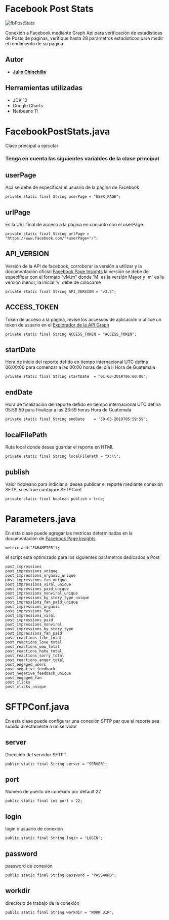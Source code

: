 # Facebook Post Stats

![fbPostStats](https://i.imgur.com/NNVEQZX.png)

Conexión a Facebook mediante Graph Api para verificación de estadísticas de Posts de páginas, verifique hasta 28 parámetros estadísticos para medir el rendimiento de su página

## Autor
* [**Julio Chinchilla**](https://www.linkedin.com/in/juliofcv)

## Herramientas utilizadas
* JDK 12
* Google Charts
* Netbeans 11

# FacebookPostStats.java
Clase principal a ejecutar

### Tenga en cuenta las siguientes variables de la clase principal

## userPage
Acá se debe de especificar el usuario de la página de Facebook
```
private static final String userPage = "USER_PAGE";
```

## urlPage
Es la URL final de acceso a la página en conjunto con el userPage
```
private static final String urlPage = "https://www.facebook.com/"+userPage+"/";
```
     
## API_VERSION
Versión de la API de facebook, corroborar la versión a utilizar y la documentación oficial [Facebook Page Insights](https://developers.facebook.com/docs/graph-api/reference/insights) la versión se debe de especificar con el formato "vM.m" donde 'M' es la versión Mayor y 'm' es la versión menor, la inicial 'v' debe de colocarse
```
private static final String API_VERSION = "v3.2";    
```

## ACCESS_TOKEN
Token de acceso a la página, revise los accessos de aplicación o utilice un token de usuario en el [Explorador de la API Graph](https://developers.facebook.com/tools/explorer/)
```
private static final String ACCESS_TOKEN = "ACCESS_TOKEN";
```

## startDate
Hora de inicio del reporte defido en tiempo internacional UTC
defina 06:00:00 para comenzar a las 00:00 horas del día II Hora de Guatemala
```
private static final String startDate  = "01-03-2019T06:00:00";
```

## endDate
Hora de finalización del reporte defido en tiempo internacional UTC
defina 05:59:59 para finalizar a las 23:59 horas Hora de Guatemala
```
private static final String endDate    = "30-03-2019T05:59:59";
```

## localFilePath
Ruta local donde desea guardar el reporte en HTML
```
private static final String localFilePath = "X:\\";
```
     
## publish
Valor booleano para indiciar si desea publicar el reporte mediante conexión SFTP, si es true configure SFTPConf
```
private static final boolean publish = true;
```

# Parameters.java
En esta clase puede agregar las metricas determinadas en la documentación de [Facebook Page Insights](https://developers.facebook.com/docs/graph-api/reference/insights)
```
metric.add("PARAMETER");
```
el script está optimizado para los siguientes parámetros dedicados a Post
```
post_impressions
post_impressions_unique
post_impressions_organic_unique
post_impressions_fan_unique
post_impressions_viral_unique
post_impressions_paid_unique
post_impressions_nonviral_unique
post_impressions_by_story_type_unique
post_impressions_fan_paid_unique
post_impressions_organic
post_impressions_fan
post_impressions_viral
post_impressions_paid
post_impressions_nonviral
post_impressions_by_story_type
post_impressions_fan_paid
post_reactions_like_total
post_reactions_love_total
post_reactions_wow_total
post_reactions_haha_total
post_reactions_sorry_total
post_reactions_anger_total
post_engaged_users
post_negative_feedback
post_negative_feedback_unique
post_engaged_fan
post_clicks
post_clicks_unique
```

# SFTPConf.java
En esta clase puede configurar una conexión SFTP par que el reporte sea subido directamente a un servidor

## server
Dirección del servidor SFTPT
```
public static final String server = "SERVER";
```

## port
Número de puerto de conexión por default 22
```
public static final int port = 22;
```

## login
login o usuario de conexión
```
public static final String login = "LOGIN";
```

## password
password de conexión
```
public static final String password = "PASSWORD";
```

## workdir
directorio de trabajo de la conexión
```
public static final String workdir = "WORK DIR"; 
```
